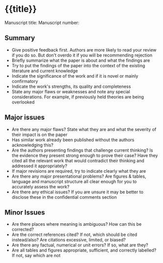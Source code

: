 # {{title}}
Manuscript title: 
Manuscript number: 

 
## Summary

-   Give positive feedback first. Authors are more likely to read your review if you do so. But don't overdo it if you will be recommending rejection
-   Briefly summarize what the paper is about and what the findings are
-   Try to put the findings of the paper into the context of the existing literature and current knowledge
-   Indicate the significance of the work and if it is novel or mainly confirmatory
-   Indicate the work's strengths, its quality and completeness
-   State any major flaws or weaknesses and note any special considerations. For example, if previously held theories are being overlooked

  
## Major issues

-   Are there any major flaws? State what they are and what the severity of their impact is on the paper
-   Has similar work already been published without the authors acknowledging this?
-   Are the authors presenting findings that challenge current thinking? Is the evidence they present strong enough to prove their case? Have they cited all the relevant work that would contradict their thinking and addressed it appropriately?
-   If major revisions are required, try to indicate clearly what they are
-   Are there any major presentational problems? Are figures & tables, language and manuscript structure all clear enough for you to accurately assess the work?
-   Are there any ethical issues? If you are unsure it may be better to disclose these in the confidential comments section

  

## Minor Issues
  

-   Are there places where meaning is ambiguous? How can this be corrected?
-   Are the correct references cited? If not, which should be cited instead/also? Are citations excessive, limited, or biased?
-   Are there any factual, numerical or unit errors? If so, what are they?
-   Are all tables and figures appropriate, sufficient, and correctly labelled? If not, say which are not